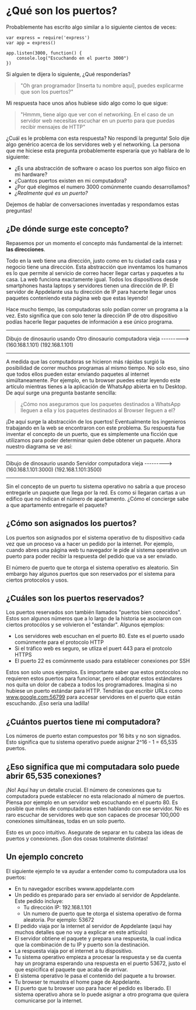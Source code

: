 # ¿Qué son los puertos?

Probablemente has escrito algo similar a lo siguiente cientos de veces:

```
var express = require('express')
var app = express()

app.listen(3000, function() {
	console.log("Escuchando en el puerto 3000")
})
```

Si alguien te dijera lo siguiente, ¿Qué responderías?


> "Oh gran programador [Inserta tu nombre aquí], puedes explicarme que son los puertos?"

Mi respuesta hace unos años hubiese sido algo como lo que sigue:

> "Hmmm, tiene algo que ver con el networking. En el caso de un servidor web necesitas escuchar en un puerto para que puedas recibir mensajes de HTTP"

¿Cuál es le problema con esta respuesta? No respondí la pregunta! Solo dije algo genérico acerca de los servidores web y el networking. La persona que me hiciese esta pregunta probablemente esperaría que yo hablara de lo siguiente:

- ¿Es una abstracción de software o acaso los puertos son algo físico en mi hardware?
- ¿Cuantos puertos existen en mi computadora?
- ¿Por qué elegimos el numero 3000 comúnmente cuando desarrollamos?
- *¿Realmente qué es un puerto?*

Dejemos de hablar de conversaciones inventadas y respondamos estas preguntas!

## ¿De dónde surge este concepto?

Repasemos por un momento el concepto más fundamental de la internet: **las direcciones**. 

Todo en la web tiene una dirección, justo como en tu ciudad cada casa y negocio tiene una dirección. Esta abstracción que inventamos los humanos es lo que permite al servicio de correo hacer llegar cartas y paquetes a tu casa. La web funciona exactamente igual. Todos los dispositivos desde smartphones hasta laptops y servidores tienen una dirección de IP. El servidor de Appdelante usa tu dirección de IP para hacerte llegar unos paquetes conteniendo esta página web que estas leyendo!

Hace mucho tiempo, las computadoras solo podían correr un programa a la vez. Esto significa que con solo tener la dirección IP de otro dispositivo podías hacerle llegar paquetes de información a ese único programa.

----                                        ----
Dibujo de dinosaurio usando          Otro dinosaurio
computadora vieja        --------->  (160.168.1.101)
   (192.168.1.101)
---                                         ----

A medida que las computadoras se hicieron más rápidas surgió la posibilidad de correr muchos programas al mismo tiempo. No solo eso, sino que todos ellos pueden estar enviando paquetes al internet simúltaneamente. Por ejemplo, en tu browser puedes estar leyendo este artículo mientras tienes a la aplicación de WhatsApp abierta en tu Desktop. De aquí surge una pregunta bastante sencilla:

> ¿Cómo nos aseguramos que los paquetes destinados a WhatsApp lleguen a ella y los paquetes destinados al Browser lleguen a el?

¡De aquí surge la abstracción de los puertos! Eventualmente los ingenieros trabajando en la web se encontraron con este problema. Su respuesta fue inventar el concepto de un puerto, que es simplemente una ficción que utilizamos para poder determinar quien debe obtener un paquete. Ahora nuestro diagrama se ve así:

----                                        ----
Dibujo de dinosaurio usando              Servidor
computadora vieja        --------->  (160.168.1.101:3000)
   (192.168.1.101:3500)
---                                         ----

Sin el concepto de un puerto tu sistema operativo no sabría a que proceso entregarle un paquete que llega por la red. Es como si llegaran cartas a un edifico que no indican el número de apartamento. ¿Cómo el concierge sabe a que apartamento entregarle el paquete?

## ¿Cómo son asignados los puertos?

Los puertos son asignados por el sistema operativo de tu dispositivo cada vez que un proceso va a hacer un pedido por la internet. Por ejemplo, cuando abres una página web tu navegador le pide al sistema operativo un puerto para poder recibir la respuesta del pedido que va a ser enviado.

El número de puerto que te otorga el sistema operativo es aleatorio. Sin embargo hay algunos puertos que son reservados por el sistema para ciertos protocolos y usos.

## ¿Cuáles son los puertos reservados?

Los puertos reservados son también llamados "puertos bien conocidos". Estos son algunos números que a lo largo de la historia se asociaron con ciertos protocólos y se volvieron el "estándar". Algunos ejemplos:

- Los servidores web escuchan en el puerto 80. Este es el puerto usado comúnmente para el protocolo HTTP
- Si el tráfico web es seguro, se utliza el puert 443 para el protcolo HTTPS
- El puerto 22 es comúnmente usado para establecer conexiones por SSH

Estos son solo unos ejemplos. Es importante saber que estos protocolos no requieren estos puertos para funcionar, pero el adoptar estos estándares nos quita un dolor de cabeza a todos los programadores. Imagina si no hubiese un puerto estándar para HTTP. Tendrías que escribir URLs como www.google.com:56799 para accesar servidores en el puerto que están escuchando. ¡Eso sería una ladilla!

## ¿Cuántos puertos tiene mi computadora?

Los números de puerto estan compuestos por 16 bits y no son signados. Esto significa que tu sistema operativo puede asignar 2^16 - 1 = 65,535 puertos.

## ¿Eso significa que mi computadara solo puede abrir 65,535 conexiones?

¡No! Aquí hay un detalle crucial. El número de conexiones que tu computadora puede establecer no esta relacionado al número de puertos. Piensa por ejemplo en un servidor web escuchando en el puerto 80. Es posible que miles de computadoras esten hablando con ese servidor. No es raro escuchar de servidores web que son capaces de procesar 100,000 conexiones simultáneas, todas en un solo puerto.

Esto es un poco intuitivo. Asegurate de separar en tu cabeza las ideas de puertos y conexiones. ¡Son dos cosas totalmente distintas!

## Un ejemplo concreto

El siguiente ejemplo te va ayudar a entender como tu computadora usa los puertos:

* En tu navegador escribes wwww.appdelante.com
* Un pedido es preparado para ser enviado al servidor de Appdelante. Este pedido incluye:
	*  Tu dirección IP: 192.168.1.101
	*  Un numero de puerto que te otorga el sistema operativo de forma aleatoria. Por ejemplo: 53672
*  El pedido viaja por la internet al servidor de Appdelante (aqui hay muchos detalles que no voy a explicar en este artículo)
*  El servidor obtiene el paquete y prepara una respuesta, la cual indica que la combinación de tu IP y puerto son la destinación.
*  La respuesta viaja por el internet a tu dispositivo.
*  Tu sistema operativo empieza a procesar la respuesta y se da cuenta hay un programa esperando una respuesta en el puerto 53672, justo el que espicifica el paquete que acaba de arrivar.
*  El sistema operativo le pasa el contenido del paquete a tu browser.
*  Tu browser te muestra el home page de Appdelante.
*  El puerto que tu browser uso para hacer el pedido es liberado. El sistema operativo ahora se lo puede asignar a otro programa que quiera comunicarse por la internet. 









